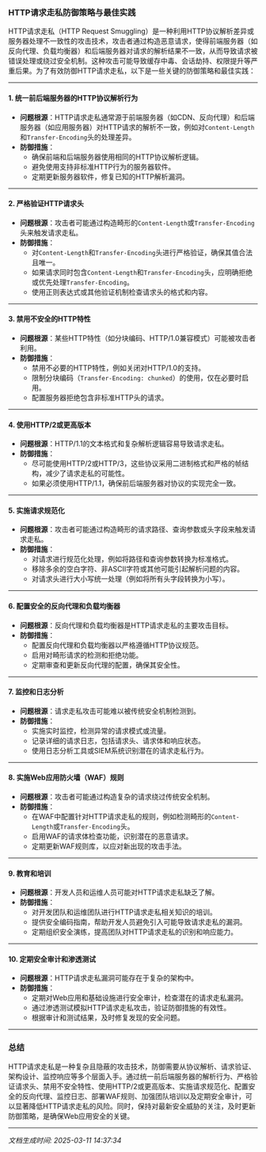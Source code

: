 ### HTTP请求走私防御策略与最佳实践

HTTP请求走私（HTTP Request Smuggling）是一种利用HTTP协议解析差异或服务器处理不一致性的攻击技术，攻击者通过构造恶意请求，使得前端服务器（如反向代理、负载均衡器）和后端服务器对请求的解析结果不一致，从而导致请求被错误处理或绕过安全机制。这种攻击可能导致缓存中毒、会话劫持、权限提升等严重后果。为了有效防御HTTP请求走私，以下是一些关键的防御策略和最佳实践：

---

#### 1. **统一前后端服务器的HTTP协议解析行为**
   - **问题根源**：HTTP请求走私通常源于前端服务器（如CDN、反向代理）和后端服务器（如应用服务器）对HTTP请求的解析不一致，例如对`Content-Length`和`Transfer-Encoding`头的处理差异。
   - **防御措施**：
     - 确保前端和后端服务器使用相同的HTTP协议解析逻辑。
     - 避免使用支持非标准HTTP行为的服务器软件。
     - 定期更新服务器软件，修复已知的HTTP解析漏洞。

---

#### 2. **严格验证HTTP请求头**
   - **问题根源**：攻击者可能通过构造畸形的`Content-Length`或`Transfer-Encoding`头来触发请求走私。
   - **防御措施**：
     - 对`Content-Length`和`Transfer-Encoding`头进行严格验证，确保其值合法且唯一。
     - 如果请求同时包含`Content-Length`和`Transfer-Encoding`头，应明确拒绝或优先处理`Transfer-Encoding`。
     - 使用正则表达式或其他验证机制检查请求头的格式和内容。

---

#### 3. **禁用不安全的HTTP特性**
   - **问题根源**：某些HTTP特性（如分块编码、HTTP/1.0兼容模式）可能被攻击者利用。
   - **防御措施**：
     - 禁用不必要的HTTP特性，例如关闭对HTTP/1.0的支持。
     - 限制分块编码（`Transfer-Encoding: chunked`）的使用，仅在必要时启用。
     - 配置服务器拒绝包含非标准HTTP头的请求。

---

#### 4. **使用HTTP/2或更高版本**
   - **问题根源**：HTTP/1.1的文本格式和复杂解析逻辑容易导致请求走私。
   - **防御措施**：
     - 尽可能使用HTTP/2或HTTP/3，这些协议采用二进制格式和严格的帧结构，减少了请求走私的可能性。
     - 如果必须使用HTTP/1.1，确保前后端服务器对协议的实现完全一致。

---

#### 5. **实施请求规范化**
   - **问题根源**：攻击者可能通过构造畸形的请求路径、查询参数或头字段来触发请求走私。
   - **防御措施**：
     - 对请求进行规范化处理，例如将路径和查询参数转换为标准格式。
     - 移除多余的空白字符、非ASCII字符或其他可能引起解析问题的内容。
     - 对请求头进行大小写统一处理（例如将所有头字段转换为小写）。

---

#### 6. **配置安全的反向代理和负载均衡器**
   - **问题根源**：反向代理和负载均衡器是HTTP请求走私的主要攻击目标。
   - **防御措施**：
     - 配置反向代理和负载均衡器以严格遵循HTTP协议规范。
     - 启用对畸形请求的检测和拒绝功能。
     - 定期审查和更新反向代理的配置，确保其安全性。

---

#### 7. **监控和日志分析**
   - **问题根源**：请求走私攻击可能难以被传统安全机制检测到。
   - **防御措施**：
     - 实施实时监控，检测异常的请求模式或流量。
     - 记录详细的请求日志，包括请求头、请求体和响应状态。
     - 使用日志分析工具或SIEM系统识别潜在的请求走私行为。

---

#### 8. **实施Web应用防火墙（WAF）规则**
   - **问题根源**：攻击者可能通过构造复杂的请求绕过传统安全机制。
   - **防御措施**：
     - 在WAF中配置针对HTTP请求走私的规则，例如检测畸形的`Content-Length`或`Transfer-Encoding`头。
     - 启用WAF的请求体检查功能，识别潜在的恶意请求。
     - 定期更新WAF规则库，以应对新出现的攻击手法。

---

#### 9. **教育和培训**
   - **问题根源**：开发人员和运维人员可能对HTTP请求走私缺乏了解。
   - **防御措施**：
     - 对开发团队和运维团队进行HTTP请求走私相关知识的培训。
     - 提供安全编码指南，帮助开发人员避免引入可能导致请求走私的漏洞。
     - 定期组织安全演练，提高团队对HTTP请求走私的识别和响应能力。

---

#### 10. **定期安全审计和渗透测试**
   - **问题根源**：HTTP请求走私漏洞可能存在于复杂的架构中。
   - **防御措施**：
     - 定期对Web应用和基础设施进行安全审计，检查潜在的请求走私漏洞。
     - 通过渗透测试模拟HTTP请求走私攻击，验证防御措施的有效性。
     - 根据审计和测试结果，及时修复发现的安全问题。

---

### 总结
HTTP请求走私是一种复杂且隐蔽的攻击技术，防御需要从协议解析、请求验证、架构设计、监控响应等多个层面入手。通过统一前后端服务器的解析行为、严格验证请求头、禁用不安全特性、使用HTTP/2或更高版本、实施请求规范化、配置安全的反向代理、监控日志、部署WAF规则、加强团队培训以及定期安全审计，可以显著降低HTTP请求走私的风险。同时，保持对最新安全威胁的关注，及时更新防御策略，是确保Web应用安全的关键。

---

*文档生成时间: 2025-03-11 14:37:34*






















